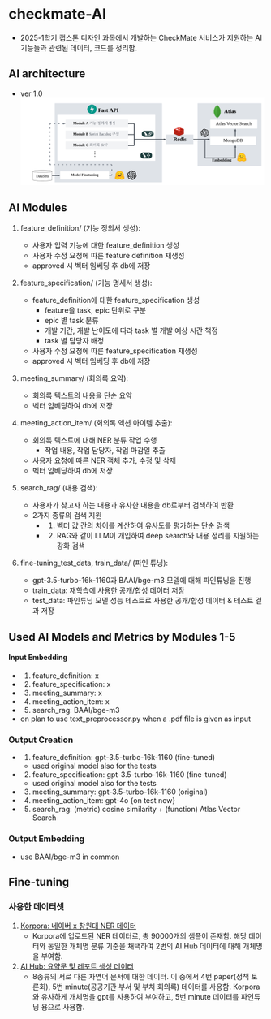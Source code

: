 # checkmate-AI
- 2025-1학기 캡스톤 디자인 과목에서 개발하는 CheckMate 서비스가 지원하는 AI 기능들과 관련된 데이터, 코드를 정리함.

## AI architecture
- ver 1.0
![AI Architecture Design](./figure/AI%20아키텍쳐.png)

## AI Modules
1. feature_definition/ (기능 정의서 생성):
    - 사용자 입력 기능에 대한 feature_definition 생성
    - 사용자 수정 요청에 따른 feature definition 재생성
    - approved 시 벡터 임베딩 후 db에 저장

2. feature_specification/ (기능 명세서 생성):
    - feature_definition에 대한 feature_specification 생성
        - feature을 task, epic 단위로 구분
        - epic 별 task 분류
        - 개발 기간, 개발 난이도에 따라 task 별 개발 예상 시간 책정
        - task 별 담당자 배정
    - 사용자 수정 요청에 따른 feature_specification 재생성
    - approved 시 벡터 임베딩 후 db에 저장

3. meeting_summary/ (회의록 요약):
    - 회의록 텍스트의 내용을 단순 요약
    - 벡터 임베딩하여 db에 저장

4. meeting_action_item/ (회의록 액션 아이템 추출):
    - 회의록 텍스트에 대해 NER 분류 작업 수행
        - 작업 내용, 작업 담당자, 작업 마감일 추출
    - 사용자 요청에 따른 NER 객체 추가, 수정 및 삭제
    - 벡터 임베딩하여 db에 저장

5. search_rag/ (내용 검색):
    - 사용자가 찾고자 하는 내용과 유사한 내용을 db로부터 검색하여 반환
    - 2가지 종류의 검색 지원
        - 1) 벡터 값 간의 차이를 계산하여 유사도를 평가하는 단순 검색
        - 2) RAG와 같이 LLM이 개입하여 deep search와 내용 정리를 지원하는 강화 검색

6. fine-tuning_test_data, train_data/ (파인 튜닝):
    - gpt-3.5-turbo-16k-1160과 BAAI/bge-m3 모델에 대해 파인튜닝을 진행
    - train_data: 재학습에 사용한 공개/합성 데이터 저장
    - test_data: 파인튜닝 모델 성능 테스트로 사용한 공개/합성 데이터 & 테스트 결과 저장


## Used AI Models and Metrics by Modules 1-5
#### Input Embedding
- 1. feature_definition: x
- 2. feature_specification: x
- 3. meeting_summary: x
- 4. meeting_action_item: x
- 5. search_rag: BAAI/bge-m3
- on plan to use text_preprocessor.py when a .pdf file is given as input

### Output Creation
- 1. feature_definition: gpt-3.5-turbo-16k-1160 (fine-tuned)
    - used original model also for the tests
- 2. feature_specification: gpt-3.5-turbo-16k-1160 (fine-tuned)
    - used original model also for the tests
- 3. meeting_summary: gpt-3.5-turbo-16k-1160 (original)
- 4. meeting_action_item: gpt-4o {on test now}
- 5. search_rag: (metric) cosine similarity + (function) Atlas Vector Search

### Output Embedding
- use BAAI/bge-m3 in common



## Fine-tuning
### 사용한 데이터셋
1. [Korpora: 네이버 x 창원대 NER 데이터](https://ko-nlp.github.io/Korpora/ko-docs/corpuslist/naver_changwon_ner.html)
    - Korpora에 업로드된 NER 데이터로, 총 90000개의 샘플이 존재함. 해당 데이터와 동일한 개체명 분류 기준을 채택하여 2번의 AI Hub 데이터에 대해 개체명을 부여함.
2. [AI Hub: 요약문 및 레포트 생성 데이터](https://aihub.or.kr/aihubdata/data/view.do?dataSetSn=582)
    - 8종류의 서로 다른 자연어 문서에 대한 데이터. 이 중에서 4번 paper(정책 토론회), 5번 minute(공공기관 부서 및 부처 회의록) 데이터를 사용함. Korpora와 유사하게 개체명을 gpt를 사용하여 부여하고, 5번 minute 데이터를 파인튜닝 용으로 사용함.